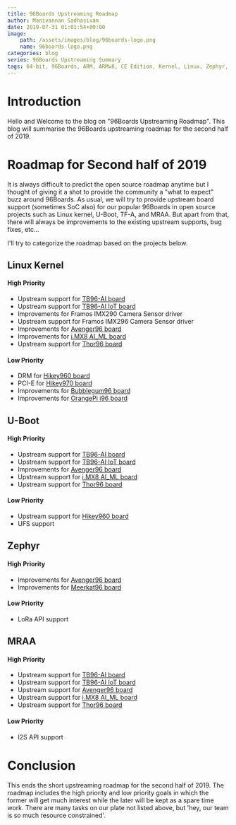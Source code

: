 ```yaml
---
title: 96Boards Upstreaming Roadmap
author: Manivannan Sadhasivam
date: 2019-07-31 01:01:54+00:00
image:
    path: /assets/images/blog/96boards-logo.png
    name: 96boards-logo.png
categories: blog
series: 96Boards Upstreaming Summary
tags: 64-bit, 96Boards, ARM, ARMv8, CE Edition, Kernel, Linux, Zephyr, STMicroelectronics, STM32MP1, U-Boot, TF-A, Mainlining, Devicetree, Pinctrl, GPIO, Upstream, Avenger96, ARMv7, Cortex-M4
---
```


# Introduction

Hello and Welcome to the blog on "96Boards Upstreaming Roadmap". This
blog will summarise the 96Boards upstreaming roadmap for the second half of
2019.

# Roadmap for Second half of 2019

It is always difficult to predict the open source roadmap anytime but I thought
of giving it a shot to provide the community a "what to expect" buzz around
96Boards. As usual, we will try to provide upstream board support (sometimes SoC
also) for our popular 96Boards in open source projects such as Linux kernel,
U-Boot, TF-A, and MRAA. But apart from that, there will always be improvements
to the existing upstream supports, bug fixes, etc...

I'll try to categorize the roadmap based on the projects below.

## Linux Kernel

#### High Priority

* Upstream support for [TB96-AI board](https://www.96boards.org/product/tb-96ai/)
* Upstream support for [TB96-AI IoT board](https://www.96boards.org/product/tb-96aiot/)
* Improvements for Framos IMX290 Camera Sensor driver
* Upstream support for Framos IMX296 Camera Sensor driver
* Improvements for [Avenger96 board](https://www.96boards.org/product/avenger96/)
* Improvements for [i.MX8 AI_ML board](https://www.arrow.com/en/products/imx8-ai-ml/arrow-development-tools)
* Upstream support for [Thor96 board](https://www.arrow.com/en/products/i.imx8-thor96/arrow-development-tools)

#### Low Priority

* DRM for [Hikey960 board](https://www.96boards.org/product/hikey960/)
* PCI-E for [Hikey970 board](https://www.96boards.org/product/hikey970/)
* Improvements for [Bubblegum96 board](https://www.96boards.org/product/bubblegum-96/)
* Improvements for [OrangePi i96 board](https://www.96boards.org/product/orangepi-i96/)

## U-Boot

#### High Priority

* Upstream support for [TB96-AI board](https://www.96boards.org/product/tb-96ai/)
* Upstream support for [TB96-AI IoT board](https://www.96boards.org/product/tb-96aiot/)
* Improvements for [Avenger96 board](https://www.96boards.org/product/avenger96/)
* Upstream support for [i.MX8 AI_ML board](https://www.arrow.com/en/products/imx8-ai-ml/arrow-development-tools)
* Upstream support for [Thor96 board](https://www.arrow.com/en/products/i.imx8-thor96/arrow-development-tools)

#### Low Priority

* Upstream support for [Hikey960 board](https://www.96boards.org/product/hikey960/)
* UFS support

## Zephyr

#### High Priority

* Improvements for [Avenger96 board](https://www.96boards.org/product/avenger96/)
* Improvements for [Meerkat96 board](https://www.96boards.org/product/imx7-96/)

#### Low Priority

* LoRa API support

## MRAA

#### High Priority

* Upstream support for [TB96-AI board](https://www.96boards.org/product/tb-96ai/)
* Upstream support for [TB96-AI IoT board](https://www.96boards.org/product/tb-96aiot/)
* Upstream support for [Avenger96 board](https://www.96boards.org/product/avenger96/)
* Upstream support for [i.MX8 AI_ML board](https://www.arrow.com/en/products/imx8-ai-ml/arrow-development-tools)
* Upstream support for [Thor96 board](https://www.arrow.com/en/products/i.imx8-thor96/arrow-development-tools)

#### Low Priority

* I2S API support

# Conclusion

This ends the short upstreaming roadmap for the second half of 2019. The
roadmap includes the high priority and low priority goals in which the former
will get much interest while the later will be kept as a spare time work. There
are many tasks on our plate not listed above, but 'hey, our team is so much
resource constrained'.
